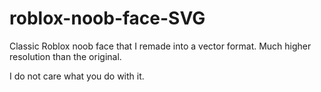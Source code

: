 # roblox-noob-face-SVG



Classic Roblox noob face that I remade into a vector format. Much higher resolution than the original.

I do not care what you do with it.
